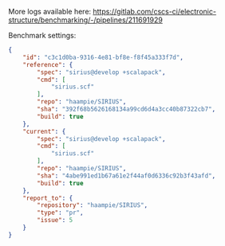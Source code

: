 More logs available here: https://gitlab.com/cscs-ci/electronic-structure/benchmarking/-/pipelines/211691929

Benchmark settings:

```json
{
    "id": "c3c1d0ba-9316-4e81-bf8e-f8f45a333f7d",
    "reference": {
        "spec": "sirius@develop +scalapack",
        "cmd": [
            "sirius.scf"
        ],
        "repo": "haampie/SIRIUS",
        "sha": "392f68b5626168134a99cd6d4a3cc40b87322cb7",
        "build": true
    },
    "current": {
        "spec": "sirius@develop +scalapack",
        "cmd": [
            "sirius.scf"
        ],
        "repo": "haampie/SIRIUS",
        "sha": "4abe991ed1b67a61e2f44af0d6336c92b3f43afd",
        "build": true
    },
    "report_to": {
        "repository": "haampie/SIRIUS",
        "type": "pr",
        "issue": 5
    }
}
```
